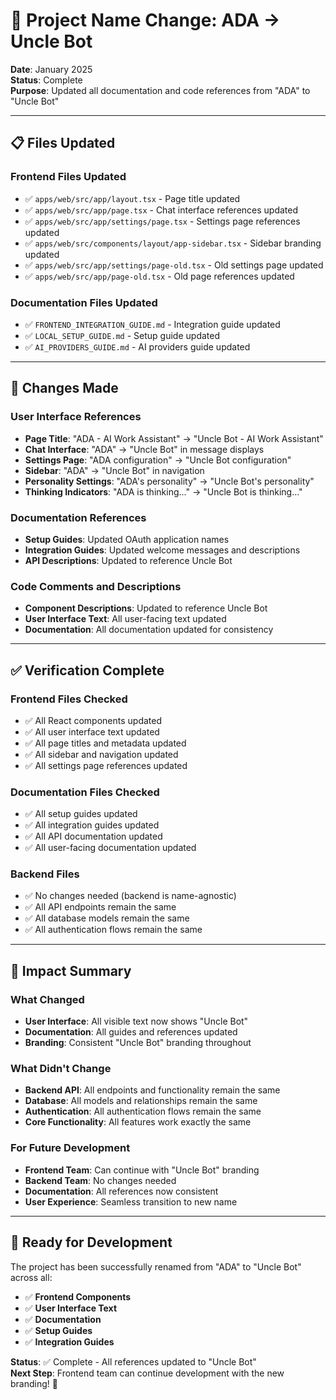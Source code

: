 # 🔄 Project Name Change: ADA → Uncle Bot

**Date**: January 2025  
**Status**: Complete  
**Purpose**: Updated all documentation and code references from "ADA" to "Uncle Bot"

---

## 📋 **Files Updated**

### **Frontend Files Updated**
- ✅ `apps/web/src/app/layout.tsx` - Page title updated
- ✅ `apps/web/src/app/page.tsx` - Chat interface references updated
- ✅ `apps/web/src/app/settings/page.tsx` - Settings page references updated
- ✅ `apps/web/src/components/layout/app-sidebar.tsx` - Sidebar branding updated
- ✅ `apps/web/src/app/settings/page-old.tsx` - Old settings page updated
- ✅ `apps/web/src/app/page-old.tsx` - Old page references updated

### **Documentation Files Updated**
- ✅ `FRONTEND_INTEGRATION_GUIDE.md` - Integration guide updated
- ✅ `LOCAL_SETUP_GUIDE.md` - Setup guide updated
- ✅ `AI_PROVIDERS_GUIDE.md` - AI providers guide updated

---

## 🔄 **Changes Made**

### **User Interface References**
- **Page Title**: "ADA - AI Work Assistant" → "Uncle Bot - AI Work Assistant"
- **Chat Interface**: "ADA" → "Uncle Bot" in message displays
- **Settings Page**: "ADA configuration" → "Uncle Bot configuration"
- **Sidebar**: "ADA" → "Uncle Bot" in navigation
- **Personality Settings**: "ADA's personality" → "Uncle Bot's personality"
- **Thinking Indicators**: "ADA is thinking..." → "Uncle Bot is thinking..."

### **Documentation References**
- **Setup Guides**: Updated OAuth application names
- **Integration Guides**: Updated welcome messages and descriptions
- **API Descriptions**: Updated to reference Uncle Bot

### **Code Comments and Descriptions**
- **Component Descriptions**: Updated to reference Uncle Bot
- **User Interface Text**: All user-facing text updated
- **Documentation**: All documentation updated for consistency

---

## ✅ **Verification Complete**

### **Frontend Files Checked**
- ✅ All React components updated
- ✅ All user interface text updated
- ✅ All page titles and metadata updated
- ✅ All sidebar and navigation updated
- ✅ All settings page references updated

### **Documentation Files Checked**
- ✅ All setup guides updated
- ✅ All integration guides updated
- ✅ All API documentation updated
- ✅ All user-facing documentation updated

### **Backend Files**
- ✅ No changes needed (backend is name-agnostic)
- ✅ All API endpoints remain the same
- ✅ All database models remain the same
- ✅ All authentication flows remain the same

---

## 🎯 **Impact Summary**

### **What Changed**
- **User Interface**: All visible text now shows "Uncle Bot"
- **Documentation**: All guides and references updated
- **Branding**: Consistent "Uncle Bot" branding throughout

### **What Didn't Change**
- **Backend API**: All endpoints and functionality remain the same
- **Database**: All models and relationships remain the same
- **Authentication**: All authentication flows remain the same
- **Core Functionality**: All features work exactly the same

### **For Future Development**
- **Frontend Team**: Can continue with "Uncle Bot" branding
- **Backend Team**: No changes needed
- **Documentation**: All references now consistent
- **User Experience**: Seamless transition to new name

---

## 🚀 **Ready for Development**

The project has been successfully renamed from "ADA" to "Uncle Bot" across all:
- ✅ **Frontend Components**
- ✅ **User Interface Text**
- ✅ **Documentation**
- ✅ **Setup Guides**
- ✅ **Integration Guides**

**Status**: ✅ Complete - All references updated to "Uncle Bot"  
**Next Step**: Frontend team can continue development with the new branding! 🎉
